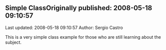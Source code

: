 ## Simple ClassOriginally published: 2008-05-18 09:10:57 
Last updated: 2008-05-18 09:10:57 
Author: Sergio Castro 
 
This is a very simple class example for those who are still learning about the subject.